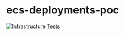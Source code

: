 # ecs-deployments-poc

[![Infrastructure Tests](https://www.bridgecrew.cloud/badges/github/gersonfa/ecs-deployments-poc/general)](https://www.bridgecrew.cloud/link/badge?vcs=github&fullRepo=gersonfa%2Fecs-deployments-poc&benchmark=INFRASTRUCTURE+SECURITY)
